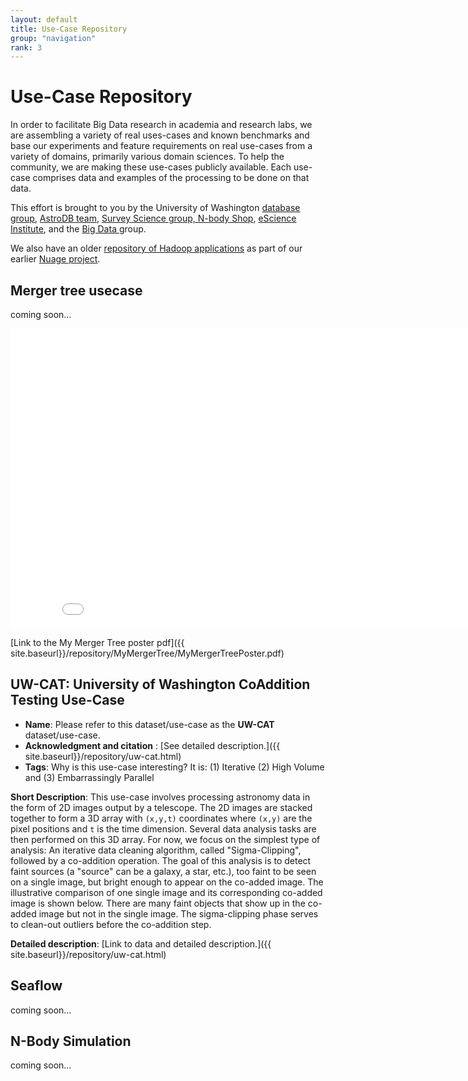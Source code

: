 ```yaml
---
layout: default
title: Use-Case Repository
group: "navigation"
rank: 3
---
```


# Use-Case Repository

In order to facilitate Big Data research in academia and research labs, we are assembling a variety of real uses-cases and known benchmarks and base our experiments and feature requirements on real use-cases from a variety of domains, primarily various domain sciences. To help the community, we are making these use-cases publicly available. Each use-case comprises data and examples of the processing to be done on that data.

This effort is brought to you by the University of Washington [database group](http://db.cs.washington.edu), [AstroDB team](http://db.cs.washington.edu/astrodb/), [Survey Science group,](http://ssg.astro.washington.edu/home_ssg.shtml)[ N-body Shop](http://www-hpcc.astro.washington.edu/), [eScience Institute](http://escience.washington.edu/), and the [Big Data ](http://bigdata.cs.washington.edu)group.

We also have an older [repository of Hadoop applications](http://nuage.cs.washington.edu/repository.php) as part of our earlier [Nuage project](http://nuage.cs.washington.edu).

## Merger tree usecase

coming soon...

<iframe width="853" height="480" src="//www.youtube.com/embed/RMEKp_BUcfQ" frameborder="0" allowfullscreen></iframe>

[Link to the My Merger Tree poster pdf]({{ site.baseurl}}/repository/MyMergerTree/MyMergerTreePoster.pdf)


## UW-CAT: University of Washington CoAddition Testing Use-Case

* **Name**: Please refer to this dataset/use-case as the **UW-CAT** dataset/use-case.
* **Acknowledgment and citation** : [See detailed description.]({{ site.baseurl}}/repository/uw-cat.html)
* **Tags**: Why is this use-case interesting? It is: (1) Iterative (2) High Volume and (3) Embarrassingly Parallel

**Short Description**: This use-case involves processing astronomy data in the form of 2D images output by a telescope. The 2D images are stacked together to form a 3D array with `(x,y,t)` coordinates where `(x,y)` are the pixel positions and `t` is the time dimension. Several data analysis tasks are then performed on this 3D array. For now, we focus on the simplest type of analysis: An iterative data cleaning algorithm, called "Sigma-Clipping", followed by a co-addition operation. The goal of this analysis is to detect faint sources (a "source" can be a galaxy, a star, etc.), too faint to be seen on a single image, but bright enough to appear on the co-added image. The illustrative comparison of one single image and its corresponding co-added image is shown below. There are many faint objects that show up in the co-added image but not in the single image. The sigma-clipping phase serves to clean-out outliers before the co-addition step.

**Detailed description**: [Link to data and detailed description.]({{ site.baseurl}}/repository/uw-cat.html)


## Seaflow

coming soon...

## N-Body Simulation

coming soon...

